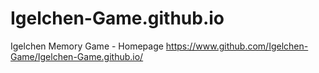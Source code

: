 # Igelchen-Game.github.io
Igelchen Memory Game - Homepage
https://www.github.com/Igelchen-Game/Igelchen-Game.github.io/

